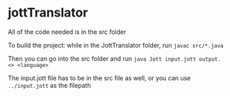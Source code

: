 # jottTranslator
All of the code needed is in the src folder

To build the project: while in the JottTranslator folder, run `javac src/*.java`

Then you can go into the src folder and run `java Jott input.jott output.<> <language>`

The input.jott file has to be in the src file as well, or you can use `../input.jott` as the filepath
